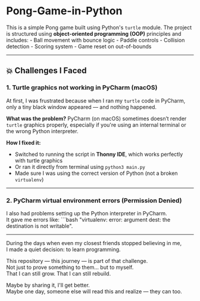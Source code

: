 # Pong-Game-in-Python
This is a simple Pong game built using Python's `turtle` module.   The project is structured using **object-oriented programming (OOP)** principles and includes:  - Ball movement with bounce logic - Paddle controls - Collision detection - Scoring system - Game reset on out-of-bounds
************************************************************************************************************************************************************

## 💥 Challenges I Faced

### 1. Turtle graphics not working in PyCharm (macOS)
At first, I was frustrated because when I ran my `turtle` code in PyCharm,  
only a tiny black window appeared — and nothing happened.

**What was the problem?**
PyCharm (on macOS) sometimes doesn’t render `turtle` graphics properly, especially if you're using an internal terminal or the wrong Python interpreter.

**How I fixed it:**
- Switched to running the script in **Thonny IDE**, which works perfectly with turtle graphics
- Or ran it directly from terminal using `python3 main.py`
- Made sure I was using the correct version of Python (not a broken `virtualenv`)

---

### 2. PyCharm virtual environment errors (Permission Denied)
I also had problems setting up the Python interpreter in PyCharm.  
It gave me errors like: ```bash "virtualenv: error: argument dest: the destination is not writable".

************************************************************************************************************************************************************
During the days when even my closest friends stopped believing in me,  
I made a quiet decision: to learn programming.

This repository — this journey — is part of that challenge.  
Not just to prove something to them… but to myself.  
That I can still grow. That I can still rebuild.

Maybe by sharing it, I'll get better.  
Maybe one day, someone else will read this and realize — they can too.
